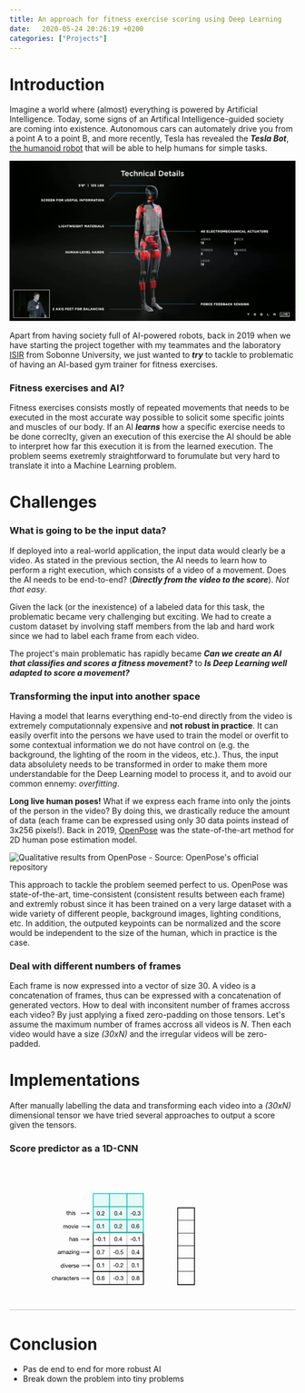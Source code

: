 ```yaml
---
title: An approach for fitness exercise scoring using Deep Learning
date:   2020-05-24 20:26:19 +0200
categories: ["Projects"]
---
```


# Introduction

Imagine a world where (almost) everything is powered by Artificial Intelligence. Today, some signs of an Artifical Intelligence-guided society are coming into existence. Autonomous cars can automately drive you from a point A to a point B, and more recently, Tesla has revealed the ***Tesla Bot***, [the humanoid robot](https://usa.inquirer.net/81836/tesla-bot-everything-you-need-to-know) that will be able to help humans for simple tasks. 

![Elon Musk when revealing the Tesla Bot - August 2021 - Source: autoplus.fr ](/images/projects/Tesla_Bot.png)

Apart from having society full of AI-powered robots, back in 2019 when we have starting the project together with my teammates and the laboratory [ISIR](https://www.isir.upmc.fr/) from Sobonne University, we just wanted to ***try*** to tackle to problematic of having an AI-based gym trainer for fitness exercises. 

### Fitness exercises and AI?

Fitness exercises consists mostly of repeated movements that needs to be executed in the most accurate way possible to solicit some specific joints and muscles of our body. If an AI ***learns*** how a specific exercise needs to be done correclty, given an execution of this exercise the AI should be able to interpret how far this execution it is from the learned execution. The problem seems exetremly straightforward to forumulate but very hard to translate it into a Machine Learning problem.

# Challenges

### What is going to be the input data?

If deployed into a real-world application, the input data would clearly be a video. As stated in the previous section, the AI needs to learn how to perform a right execution, which consists of a video of a movement.
Does the AI needs to be end-to-end? (***Directly from the video to the score***). *Not that easy*.

Given the lack (or the inexistence) of a labeled data for this task, the problematic became very challenging but exciting. We had to create a custom dataset by involving staff members from the lab and hard work since we had to label each frame from each video. 

The project's main problematic has rapidly became ***Can we create an AI that classifies and scores a fitness movement?*** to ***Is Deep Learning well adapted to score a movement?***

### Transforming the input into another space

Having a model that learns everything end-to-end directly from the video is extremely computationnaly expensive and **not robust in practice**. It can easily overfit into the persons we have used to train the model or overfit to some contextual information we do not have control on (e.g. the background, the lighting of the room in the videos, etc.). Thus, the input data absolulety needs to be transformed in order to make them more understandable for the Deep Learning model to process it, and to avoid our common ennemy: *overfitting*.

**Long live human poses!** What if we express each frame into only the joints of the person in the video? By doing this, we drastically reduce the amount of data (each frame can be expressed using only 30 data points instead of 3x256 pixels!). Back in 2019, [OpenPose](https://github.com/CMU-Perceptual-Computing-Lab/openpose) was the state-of-the-art method for 2D human pose estimation model.

![Qualitative results from OpenPose - Source: OpenPose's official repository](/images/projects/pose_face_hands.gif)

This approach to tackle the problem seemed perfect to us. OpenPose was state-of-the-art, time-consistent (consistent results between each frame) and extremly robust since it has been trained on a very large dataset with a wide variety of different people, background images, lighting conditions, etc. In addition, the outputed keypoints can be normalized and the score would be independent to the size of the human, which in practice is the case.

### Deal with different numbers of frames

Each frame is now expressed into a vector of size 30. A video is a concatenation of frames, thus can be expressed with a concatenation of generated vectors. How to deal with inconsitent number of frames accross each video? By just applying a fixed zero-padding on those tensors. Let's assume the maximum number of frames accross all videos is *N*. Then each video would have a size *(30xN)* and the irregular videos will be zero-padded.

# Implementations

After manually labelling the data and transforming each video into a *(30xN)* dimensional tensor we have tried several approaches to output a score given the tensors.

### Score predictor as a 1D-CNN

![Overview of a 1D-CNN applied to text data - Source: cezannec.github.io/ ](/images/projects/conv_1D_time.gif)


# Conclusion

* Pas de end to end for more robust AI
* Break down the problem into tiny problems
